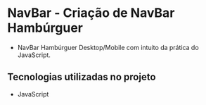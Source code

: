 # NavBar - Criação de NavBar Hambúrguer
- NavBar Hambúrguer Desktop/Mobile com intuito da prática do JavaScript.

## Tecnologias utilizadas no projeto

- JavaScript
